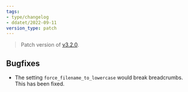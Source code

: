 ```yaml
---
tags:
- type/changelog
- ddatet/2022-09-11
version_type: patch
---
```

   
> Patch version of [v3.2.0](../Changelog/v3.2.0.md).    
   
## Bugfixes   
   
- The setting `force_filename_to_lowercase`  would break breadcrumbs. This has been fixed.